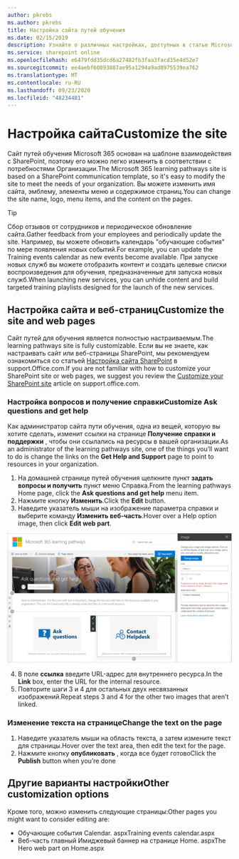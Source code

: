 ```yaml
---
author: pkrebs
ms.author: pkrebs
title: Настройка сайта путей обучения
ms.date: 02/15/2019
description: Узнайте о различных настройках, доступных в статье Microsoft 365 Learning путей
ms.service: sharepoint online
ms.openlocfilehash: e6479fdd35dcd6a27482fb3faa3facd35e4d52e7
ms.sourcegitcommit: ee4aebf60893887ae95a1294a9ad8975539ea762
ms.translationtype: MT
ms.contentlocale: ru-RU
ms.lasthandoff: 09/23/2020
ms.locfileid: "48234481"
---
```

# <a name="customize-the-site"></a><span data-ttu-id="79199-103">Настройка сайта</span><span class="sxs-lookup"><span data-stu-id="79199-103">Customize the site</span></span>

<span data-ttu-id="79199-104">Сайт путей обучения Microsoft 365 основан на шаблоне взаимодействия с SharePoint, поэтому его можно легко изменить в соответствии с потребностями Организации.</span><span class="sxs-lookup"><span data-stu-id="79199-104">The Microsoft 365 learning pathways site is based on a SharePoint communication template, so it's easy to modify the site to meet the needs of your organization.</span></span> <span data-ttu-id="79199-105">Вы можете изменить имя сайта, эмблему, элементы меню и содержимое страниц.</span><span class="sxs-lookup"><span data-stu-id="79199-105">You can change the site name, logo, menu items, and the content on the pages.</span></span> 

> [!TIP]
> <span data-ttu-id="79199-106">Сбор отзывов от сотрудников и периодическое обновление сайта.</span><span class="sxs-lookup"><span data-stu-id="79199-106">Gather feedback from your employees and periodically update the site.</span></span> <span data-ttu-id="79199-107">Например, вы можете обновить календарь "обучающие события" по мере появления новых событий.</span><span class="sxs-lookup"><span data-stu-id="79199-107">For example, you can update the Training events calendar as new events become available.</span></span> <span data-ttu-id="79199-108">При запуске новых служб вы можете отобразить контент и создать целевые списки воспроизведения для обучения, предназначенные для запуска новых служб.</span><span class="sxs-lookup"><span data-stu-id="79199-108">When launching new services, you can unhide content and build targeted training playlists designed for the launch of the new services.</span></span> 

## <a name="customize-the-site-and-web-pages"></a><span data-ttu-id="79199-109">Настройка сайта и веб-страниц</span><span class="sxs-lookup"><span data-stu-id="79199-109">Customize the site and web pages</span></span>

<span data-ttu-id="79199-110">Сайт путей для обучения является полностью настраиваемым.</span><span class="sxs-lookup"><span data-stu-id="79199-110">The learning pathways site is fully customizable.</span></span> <span data-ttu-id="79199-111">Если вы не знаете, как настраивать сайт или веб-страницы SharePoint, мы рекомендуем ознакомиться со статьей [Настройка сайта SharePoint](https://support.office.com/article/customize-your-sharepoint-site-320b43e5-b047-4fda-8381-f61e8ac7f59b) в support.Office.com.</span><span class="sxs-lookup"><span data-stu-id="79199-111">If you are not familiar with how to customize your SharePoint site or web pages, we suggest you review the [Customize your SharePoint site](https://support.office.com/article/customize-your-sharepoint-site-320b43e5-b047-4fda-8381-f61e8ac7f59b) article on support.office.com.</span></span> 

### <a name="customize-ask-questions-and-get-help"></a><span data-ttu-id="79199-112">Настройка вопросов и получение справки</span><span class="sxs-lookup"><span data-stu-id="79199-112">Customize Ask questions and get help</span></span>

<span data-ttu-id="79199-113">Как администратор сайта пути обучения, одна из вещей, которую вы хотите сделать, изменит ссылки на странице **Получение справки и поддержки** , чтобы они ссылались на ресурсы в вашей организации.</span><span class="sxs-lookup"><span data-stu-id="79199-113">As an administrator of the learning pathways site, one of the things you’ll want to do is change the links on the **Get Help and Support** page to point to resources in your organization.</span></span> 

1.  <span data-ttu-id="79199-114">На домашней странице путей обучения щелкните пункт **задать вопросы и получить** пункт меню Справка.</span><span class="sxs-lookup"><span data-stu-id="79199-114">From the learning pathways Home page, click the **Ask questions and get help** menu item.</span></span>
2.  <span data-ttu-id="79199-115">Нажмите кнопку **Изменить**.</span><span class="sxs-lookup"><span data-stu-id="79199-115">Click the **Edit** button.</span></span>
3.  <span data-ttu-id="79199-116">Наведите указатель мыши на изображение параметра справки и выберите команду **Изменить веб-часть**.</span><span class="sxs-lookup"><span data-stu-id="79199-116">Hover over a Help option image, then click **Edit web part**.</span></span>

![cg-edithelp.png](media/cg-edithelp.png)

4.  <span data-ttu-id="79199-118">В поле **ссылка** введите URL-адрес для внутреннего ресурса.</span><span class="sxs-lookup"><span data-stu-id="79199-118">In the **Link** box, enter the URL for the internal resource.</span></span> 
5.  <span data-ttu-id="79199-119">Повторите шаги 3 и 4 для остальных двух несвязанных изображений.</span><span class="sxs-lookup"><span data-stu-id="79199-119">Repeat steps 3 and 4 for the other two images that aren’t linked.</span></span>

### <a name="change-the-text-on-the-page"></a><span data-ttu-id="79199-120">Изменение текста на странице</span><span class="sxs-lookup"><span data-stu-id="79199-120">Change the text on the page</span></span>

1. <span data-ttu-id="79199-121">Наведите указатель мыши на область текста, а затем измените текст для страницы.</span><span class="sxs-lookup"><span data-stu-id="79199-121">Hover over the text area, then edit the text for the page.</span></span> 
2. <span data-ttu-id="79199-122">Нажмите кнопку **опубликовать** , когда все будет готово</span><span class="sxs-lookup"><span data-stu-id="79199-122">Click the **Publish** button when you’re done</span></span>

## <a name="other-customization-options"></a><span data-ttu-id="79199-123">Другие варианты настройки</span><span class="sxs-lookup"><span data-stu-id="79199-123">Other customization options</span></span>
<span data-ttu-id="79199-124">Кроме того, можно изменить следующие страницы:</span><span class="sxs-lookup"><span data-stu-id="79199-124">Other pages you might want to consider editing are:</span></span>

- <span data-ttu-id="79199-125">Обучающие события Calendar. aspx</span><span class="sxs-lookup"><span data-stu-id="79199-125">Training events calendar.aspx</span></span>
- <span data-ttu-id="79199-126">Веб-часть главный Имиджевый баннер на странице Home. aspx</span><span class="sxs-lookup"><span data-stu-id="79199-126">The Hero web part on Home.aspx</span></span>

